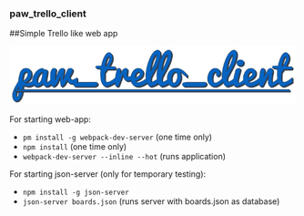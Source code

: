 ### paw_trello_client


##Simple Trello like web app
    
<p align="center">
  <img alt="paw_trello_client logo" src="https://github.com/nadrosv/paw_trello_client/raw/master/paw_trello_client_logo.PNG">
</p>
    

For starting web-app:
* `pm install -g webpack-dev-server` (one time only)
* `npm install` (one time only)
* `webpack-dev-server --inline --hot` (runs application)

For starting json-server (only for temporary testing):
* `npm install -g json-server`
* `json-server boards.json` (runs server with boards.json as database)



